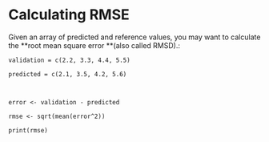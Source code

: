 # Calculating RMSE

Given an array of predicted and reference values, you may want to calculate the **root mean square error **\(also called RMSD\).: 

`validation = c(2.2, 3.3, 4.4, 5.5)`

`predicted = c(2.1, 3.5, 4.2, 5.6)`

``

`error <- validation - predicted`

`rmse <- sqrt(mean(error^2))`

`print(rmse)`



